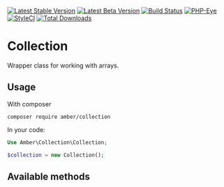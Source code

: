 [![Latest Stable Version](https://poser.pugx.org/amber/collection/v/stable.png)](https://packagist.org/packages/amber/collection)
[![Latest Beta Version](https://img.shields.io/packagist/vpre/amber/collection.svg)](https://packagist.org/packages/amber/collection)
[![Build Status](https://travis-ci.org/systemson/collection.svg?branch=master)](https://travis-ci.org/systemson/collection)
[![PHP-Eye](https://php-eye.com/badge/amber/collection/tested.svg?style=flat)](https://php-eye.com/package/amber/collection)
[![StyleCI](https://styleci.io/repos/134289550/shield?branch=master)](https://styleci.io/repos/134289550)
[![Total Downloads](https://poser.pugx.org/amber/collection/downloads.png)](https://packagist.org/packages/amber/collection)

# Collection
Wrapper class for working with arrays.

## Usage

With composer
```
composer require amber/collection
```

In your code:
``` php
Use Amber\Collection\Collection;

$collection = new Collection();
```

## Available methods
